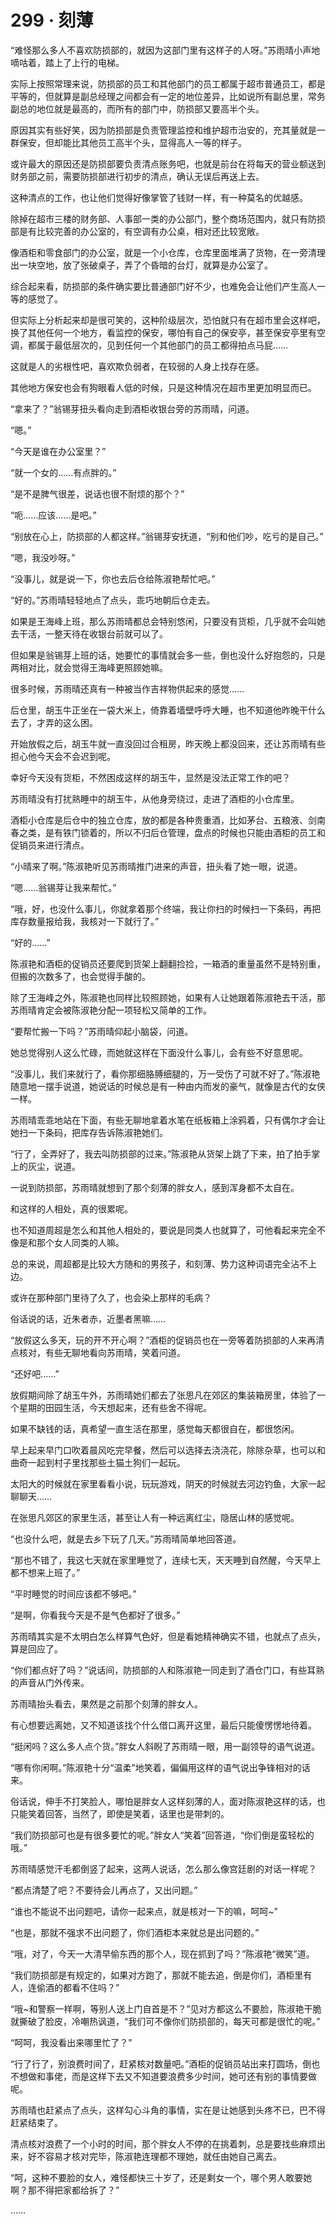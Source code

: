 # 299 · 刻薄

“难怪那么多人不喜欢防损部的，就因为这部门里有这样子的人呀。”苏雨晴小声地嘀咕着，踏上了上行的电梯。

实际上按照常理来说，防损部的员工和其他部门的员工都属于超市普通员工，都是平等的，但就算是副总经理之间都会有一定的地位差异，比如说所有副总里，常务副总的地位就是最高的，而所有的部门中，防损部又要高半个头。

原因其实有些好笑，因为防损部是负责管理监控和维护超市治安的，充其量就是一群保安，但却能比其他员工高半个头，显得高人一等的样子。

或许最大的原因还是防损部要负责清点账务吧，也就是前台在将每天的营业额送到财务部之前，需要防损部进行初步的清点，确认无误后再送上去。

这种清点的工作，也让他们觉得好像掌管了钱财一样，有一种莫名的优越感。

除掉在超市三楼的财务部、人事部一类的办公部门，整个商场范围内，就只有防损部是有比较完善的办公室的，有空调有办公桌，相对还比较宽敞。

像酒柜和零食部门的办公室，就是一个小仓库，仓库里面堆满了货物，在一旁清理出一块空地，放了张破桌子，弄了个昏暗的台灯，就算是办公室了。

综合起来看，防损部的条件确实要比普通部门好不少，也难免会让他们产生高人一等的感觉了。

但实际上分析起来却是很可笑的，这种阶级层次，恐怕就只有在超市里会这样吧，换了其他任何一个地方，看监控的保安，哪怕有自己的保安亭，甚至保安亭里有空调，都属于最低层次的，见到任何一个其他部门的员工都得拍点马屁……

这就是人的劣根性吧，喜欢欺负弱者，在较弱的人身上找存在感。

其他地方保安也会有狗眼看人低的时候，只是这种情况在超市里更加明显而已。

“拿来了？”翁锡芽扭头看向走到酒柜收银台旁的苏雨晴，问道。

“嗯。”

“今天是谁在办公室里？”

“就一个女的……有点胖的。”

“是不是脾气很差，说话也很不耐烦的那个？”

“呃……应该……是吧。”

“别放在心上，防损部的人都这样。”翁锡芽安抚道，“别和他们吵，吃亏的是自己。”

“嗯，我没吵呀。”

“没事儿，就是说一下，你也去后仓给陈淑艳帮忙吧。”

“好的。”苏雨晴轻轻地点了点头，乖巧地朝后仓走去。

如果是王海峰上班，那么苏雨晴都总会特别悠闲，只要没有货柜，几乎就不会叫她去干活，一整天待在收银台前就可以了。

但如果是翁锡芽上班的话，她要忙的事情就会多一些，倒也没什么好抱怨的，只是两相对比，就会觉得王海峰更照顾她嘛。

很多时候，苏雨晴还真有一种被当作吉祥物供起来的感觉……

后仓里，胡玉牛正坐在一袋大米上，倚靠着墙壁呼呼大睡，也不知道他昨晚干什么去了，才弄的这么困。

开始放假之后，胡玉牛就一直没回过合租房，昨天晚上都没回来，还让苏雨晴有些担心他今天会不会迟到呢。

幸好今天没有货柜，不然困成这样的胡玉牛，显然是没法正常工作的吧？

苏雨晴没有打扰熟睡中的胡玉牛，从他身旁绕过，走进了酒柜的小仓库里。

酒柜小仓库是后仓中的独立仓库，放的都是各种贵重酒，比如茅台、五粮液、剑南春之类，是有铁门锁着的，所以不归后仓管理，盘点的时候也只能由酒柜的员工和促销员来进行清点。

“小晴来了啊。”陈淑艳听见苏雨晴推门进来的声音，扭头看了她一眼，说道。

“嗯……翁锡芽让我来帮忙。”

“哦，好，也没什么事儿，你就拿着那个终端，我让你扫的时候扫一下条码，再把库存数量报给我，我核对一下就行了。”

“好的……”

陈淑艳和酒柜的促销员还要爬到货架上翻翻捡捡，一箱酒的重量虽然不是特别重，但搬的次数多了，也会觉得手酸的。

除了王海峰之外，陈淑艳也同样比较照顾她，如果有人让她跟着陈淑艳去干活，那苏雨晴肯定会被陈淑艳分配一项轻松又简单的工作。

“要帮忙搬一下吗？”苏雨晴仰起小脑袋，问道。

她总觉得别人这么忙碌，而她就这样在下面没什么事儿，会有些不好意思呢。

“没事儿，我们来就行了，看你那细胳膊细腿的，万一受伤了可就不好了。”陈淑艳随意地一摆手说道，她说话的时候总是有一种由内而发的豪气，就像是古代的女侠一样。

苏雨晴乖乖地站在下面，有些无聊地拿着水笔在纸板箱上涂鸦着，只有偶尔才会让她扫一下条码，把库存告诉陈淑艳她们。

“行了，全弄好了，我去叫防损部的过来。”陈淑艳从货架上跳了下来，拍了拍手掌上的灰尘，说道。

一说到防损部，苏雨晴就想到了那个刻薄的胖女人，感到浑身都不太自在。

和这样的人相处，真的很累呢。

也不知道周超是怎么和其他人相处的，要说是同类人也就算了，可他看起来完全不像是和那个女人同类的人嘛。

总的来说，周超都是比较大方随和的男孩子，和刻薄、势力这种词语完全沾不上边。

或许在那种部门里待了久了，也会染上那样的毛病？

俗话说的话，近朱者赤，近墨者黑嘛……

“放假这么多天，玩的开不开心啊？”酒柜的促销员也在一旁等着防损部的人来再清点核对，有些无聊地看向苏雨晴，笑着问道。

“还好吧……”

放假期间除了胡玉牛外，苏雨晴她们都去了张思凡在郊区的集装箱房里，体验了一个星期的田园生活，今天想起来，还有些舍不得呢。

如果不缺钱的话，真希望一直生活在那里，感觉每天都很自在，都很悠闲。

早上起来早门口吹着晨风吃完早餐，然后可以选择去浇浇花，除除杂草，也可以和曲奇一起到村子里找那些土猫土狗们一起玩。

太阳大的时候就在家里看看小说，玩玩游戏，阴天的时候就去河边钓鱼，大家一起聊聊天……

在张思凡郊区的家里生活，甚至让人有一种远离红尘，隐居山林的感觉呢。

“也没什么吧，就是去乡下玩了几天。”苏雨晴简单地回答道。

“那也不错了，我这七天就在家里睡觉了，连续七天，天天睡到自然醒，今天早上都不想来上班了。”

“平时睡觉的时间应该都不够吧。”

“是啊，你看我今天是不是气色都好了很多。”

苏雨晴其实是不太明白怎么样算气色好，但是看她精神确实不错，也就点了点头，算是回应了。

“你们都点好了吗？”说话间，防损部的人和陈淑艳一同走到了酒仓门口，有些耳熟的声音从门外传来。

苏雨晴抬头看去，果然是之前那个刻薄的胖女人。

有心想要远离她，又不知道该找个什么借口离开这里，最后只能傻愣愣地待着。

“挺闲吗？这么多人点个货。”胖女人斜睨了苏雨晴一眼，用一副领导的语气说道。

“哪有你闲啊。”陈淑艳十分“温柔”地笑着，偏偏用这样的语气说出争锋相对的话来。

俗话说，伸手不打笑脸人，哪怕是胖女人这样刻薄的人，面对陈淑艳这样的话，也只能笑着回答，当然了，即使是笑着，话里也是带刺的。

“我们防损部可也是有很多要忙的呢。”胖女人“笑着”回答道，“你们倒是蛮轻松的哦。”

苏雨晴感觉汗毛都倒竖了起来，这两人说话，怎么那么像宫廷剧的对话一样呢？

“都点清楚了吧？不要待会儿再点了，又出问题。”

“谁也不能说不出问题吧，请你一起来点，就是核对一下的嘛，呵呵\~”

“也是，那就不强求不出问题了，你们酒柜本来就总是出问题的。”

“哦，对了，今天一大清早偷东西的那个人，现在抓到了吗？”陈淑艳“微笑”道。

“我们防损部是有规定的，如果对方跑了，那就不能去追，倒是你们，酒柜里有人，连偷酒的都看不住吗？”

“哦\~和警察一样啊，等别人送上门自首是不？”见对方都这么不要脸，陈淑艳干脆就撕破了脸皮，冷嘲热讽道，“我们可不像你们防损部的，每天可都是很忙的呢。”

“呵呵，我没看出来哪里忙了？”

“行了行了，别浪费时间了，赶紧核对数量吧。”酒柜的促销员站出来打圆场，倒也不想做和事佬，而是这样下去又不知道要浪费多少时间，她可还有别的事情要做呢。

苏雨晴也赶紧点了点头，这样勾心斗角的事情，实在是让她感到头疼不已，巴不得赶紧结束了。

清点核对浪费了一个小时的时间，那个胖女人不停的在挑着刺，总是要找些麻烦出来，好不容易才核对完毕，陈淑艳连理都不理她，就任由她自己离去。

“呵，这种不要脸的女人，难怪都快三十岁了，还是剩女一个，哪个男人敢要她啊？那不得把家都给拆了？”

……
